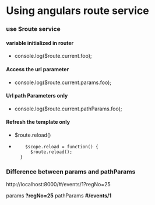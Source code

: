 # Using angulars route service

### use $route service

#### variable initialized in router
- console.log($route.current.foo);


#### Access the url parameter
- console.log($route.current.params.foo);


#### Url path Parameters only
- console.log($route.current.pathParams.foo);


#### Refresh the template only
- $route.reload()

-         $scope.reload = function() {
            $route.reload();
        }


### Difference between params and pathParams

http://localhost:8000/#/events/1?regNo=25

params  **?regNo=25**
pathParams **#/events/1**